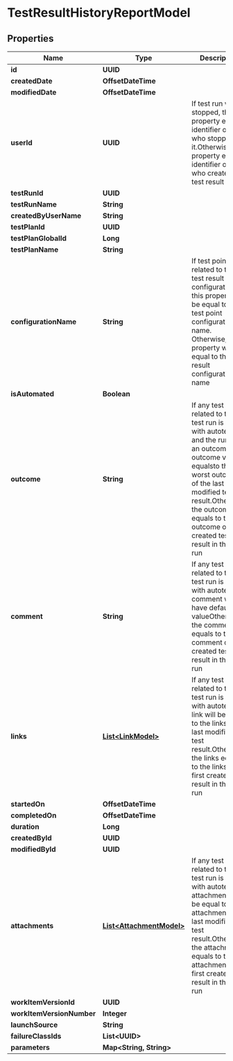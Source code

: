 

# TestResultHistoryReportModel


## Properties

| Name | Type | Description | Notes |
|------------ | ------------- | ------------- | -------------|
|**id** | **UUID** |  |  [optional] |
|**createdDate** | **OffsetDateTime** |  |  [optional] |
|**modifiedDate** | **OffsetDateTime** |  |  [optional] |
|**userId** | **UUID** | If test run was stopped, this property equals identifier of user who stopped it.Otherwise, the property equals identifier of user who created the test result |  [optional] |
|**testRunId** | **UUID** |  |  [optional] |
|**testRunName** | **String** |  |  [optional] |
|**createdByUserName** | **String** |  |  [optional] |
|**testPlanId** | **UUID** |  |  [optional] |
|**testPlanGlobalId** | **Long** |  |  [optional] |
|**testPlanName** | **String** |  |  [optional] |
|**configurationName** | **String** | If test point related to the test result has configuration, this property will be equal to the test point configuration name. Otherwise, this property will be equal to the test result configuration name |  [optional] |
|**isAutomated** | **Boolean** |  |  [optional] |
|**outcome** | **String** | If any test result related to the test run is linked with autotest and the run has an outcome, the outcome value equalsto the worst outcome of the last modified test result.Otherwise, the outcome equals to the outcome of first created test result in the test run |  [optional] |
|**comment** | **String** | If any test result related to the test run is linked with autotest, comment will have default valueOtherwise, the comment equals to the comment of first created test result in the test run |  [optional] |
|**links** | [**List&lt;LinkModel&gt;**](LinkModel.md) | If any test result related to the test run is linked with autotest, link will be equal to the links of last modified test result.Otherwise, the links equals to the links of first created test result in the test run |  [optional] |
|**startedOn** | **OffsetDateTime** |  |  [optional] |
|**completedOn** | **OffsetDateTime** |  |  [optional] |
|**duration** | **Long** |  |  [optional] |
|**createdById** | **UUID** |  |  [optional] |
|**modifiedById** | **UUID** |  |  [optional] |
|**attachments** | [**List&lt;AttachmentModel&gt;**](AttachmentModel.md) | If any test result related to the test run is linked with autotest, attachments will be equal to the attachments of last modified test result.Otherwise, the attachments equals to the attachments of first created test result in the test run |  [optional] |
|**workItemVersionId** | **UUID** |  |  [optional] |
|**workItemVersionNumber** | **Integer** |  |  [optional] |
|**launchSource** | **String** |  |  [optional] |
|**failureClassIds** | **List&lt;UUID&gt;** |  |  [optional] |
|**parameters** | **Map&lt;String, String&gt;** |  |  [optional] |



